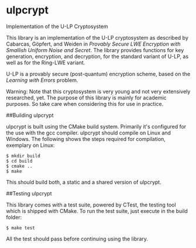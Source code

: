 ulpcrypt
========

Implementation of the U-LP Cryptosystem

This library is an implementation of the U-LP cryptosystem as described by Cabarcas, Göpfert, and Weiden in *Provably Secure LWE Encryption with Smallish Uniform Noise and Secret*. The library provides functions for key generation, encryption, and decryption, for the standard variant of U-LP, as well as for the Ring-LWE variant.

U-LP is a provably secure (post-quantum) encryption scheme, based on the *Learning with Errors* problem.

Warning: Note that this cryptosystem is very young and not very extensively researched, yet. The purpose of this library is mainly for academic purposes. So take care when considering this for use in practice.


##Building ulpcrypt

ulpcrypt is built using the CMake build system. Primarily it's configured for the use with the gcc compiler. ulpcrypt should compile on Linux and Windows. The following shows the steps required for compilation, exemplary on Linux:
```
$ mkdir build
$ cd build
$ cmake ..
$ make
```
This should build both, a static and a shared version of ulpcrypt.


##Testing ulpcrypt

This library comes with a test suite, powered by CTest, the testing tool which is shipped with CMake. To run the test suite, just execute in the build folder:
```
$ make test
```
All the test should pass before continuing using the library.
